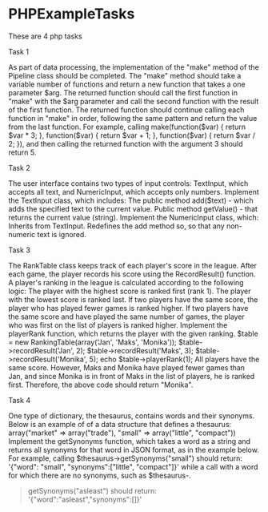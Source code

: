 # PHPExampleTasks

These are 4 php tasks

Task 1

As part of data processing, the implementation of the "make" method of the Pipeline class should be completed.
The "make" method should take a variable number of functions and return a new function that takes a
one parameter $arg.
The returned function should call the first function in "make" with the $arg parameter and call the second
function with the result of the first function.
The returned function should continue calling each function in "make" in order,
following the same pattern and return the value from the last function.
For example, calling make(function($var) { return $var * 3; }, function($var) { return $var + 1; },
function($var) { return $var / 2; }), and then calling the returned function with the argument 3
should return 5.

Task 2

The user interface contains two types of input controls: TextInput, which
accepts all text, and NumericInput, which accepts only numbers.
Implement the TextInput class, which includes:
The public method add($text) - which adds the specified text to the current value.
Public method getValue() - that returns the current value (string).
Implement the NumericInput class, which: Inherits from TextInput. Redefines the add method so,
so that any non-numeric text is ignored.

Task 3

The RankTable class keeps track of each player's score in the league. After each game, the player records his score using the
RecordResult() function.
A player's ranking in the league is calculated according to the following logic:
The player with the highest score is ranked first (rank 1). The player with the lowest
score is ranked last.
If two players have the same score, the player who has played fewer games is ranked higher.
If two players have the same score and have played the same number of games, the player who was first on the
list of players is ranked higher.
Implement the playerRank function, which returns the player with the given ranking.
$table = new RankingTable(array('Jan', 'Maks', 'Monika'));
$table->recordResult('Jan', 2);
$table->recordResult('Maks', 3);
$table->recordResult('Monika', 5);
echo $table->playerRank(1);
All players have the same score. However, Maks and Monika have played fewer games than Jan, and since
Monika is in front of Maks in the list of players, he is ranked first. Therefore,
the above code should return "Monika".

Task 4

One type of dictionary, the thesaurus, contains words and their synonyms. Below is an example of
of a data structure that defines a thesaurus:
array("market" => array("trade"), "small" => array("little", "compact"))
Implement the getSynonyms function, which takes a word as a string and returns
all synonyms for that word in JSON format, as in the example below.
For example, calling $thesaurus->getSynonyms("small") should return:
'{"word": "small", "synonyms":["little", "compact"]}'
while a call with a word for which there are no synonyms, such as $thesaurus-.
>getSynonyms("asleast") should return:
'{"word":"asleast","synonyms":[]}'
